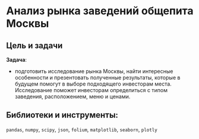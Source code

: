 # Анализ рынка заведений общепита Москвы
## Цель и задачи

**Задача**:
* подготовить исследование рынка Москвы, найти интересные особенности и презентовать полученные результаты, которые в будущем помогут в выборе подходящего инвесторам места. Исследование поможет инвесторам определиться с типом заведения, расположением, меню и ценами. 

## Библиотеки и инструменты:   
`pandas`,  `numpy`, `scipy`, `json`, `folium`, `matplotlib`, `seaborn`, `plotly`